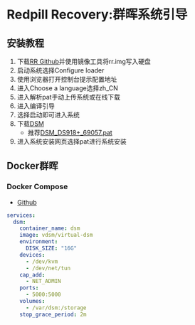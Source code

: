 # Redpill Recovery:群晖系统引导
## 安装教程
1. 下载[RR Github](https://github.com/RROrg/rr)并使用镜像工具将rr.img写入硬盘
2. 启动系统选择Configure loader
3. 使用浏览器打开控制台提示配置地址
4. 进入Choose a language选择zh_CN
5. 进入解析pat手动上传系统或在线下载
6. 进入编译引导
7. 选择启动即可进入系统
8. 下载[DSM](https://archive.synology.cn/download/Os/DSM)
   - 推荐[DSM_DS918+_69057.pat](https://global.synologydownload.com/download/DSM/release/7.2.1/69057-1/DSM_DS918%2B_69057.pat)
9. 进入系统安装网页选择pat进行系统安装

## Docker群晖
### Docker Compose
- [Github](https://github.com/vdsm/virtual-dsm)
```yaml
services:
  dsm:
    container_name: dsm
    image: vdsm/virtual-dsm
    environment:
      DISK_SIZE: "16G"
    devices:
      - /dev/kvm
      - /dev/net/tun
    cap_add:
      - NET_ADMIN
    ports:
      - 5000:5000
    volumes:
      - /var/dsm:/storage
    stop_grace_period: 2m
```